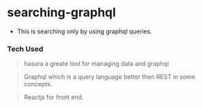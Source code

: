 # searching-graphql
* This is searching only by using graphql queries.

### Tech Used
> hasura a greate tool for managing data and graphql

> Graphql which is a query language better then REST in some concepts.

> Reactjs for front end.
